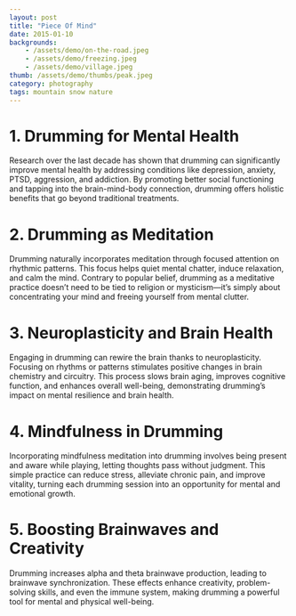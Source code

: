 ```yaml
---
layout: post
title: "Piece Of Mind"
date: 2015-01-10
backgrounds:
    - /assets/demo/on-the-road.jpeg
    - /assets/demo/freezing.jpeg
    - /assets/demo/village.jpeg
thumb: /assets/demo/thumbs/peak.jpeg
category: photography
tags: mountain snow nature
---
```


# 1. Drumming for Mental Health
Research over the last decade has shown that drumming can significantly improve mental health by addressing conditions like depression, anxiety, PTSD, aggression, and addiction. By promoting better social functioning and tapping into the brain-mind-body connection, drumming offers holistic benefits that go beyond traditional treatments.

# 2. Drumming as Meditation
Drumming naturally incorporates meditation through focused attention on rhythmic patterns. This focus helps quiet mental chatter, induce relaxation, and calm the mind. Contrary to popular belief, drumming as a meditative practice doesn’t need to be tied to religion or mysticism—it’s simply about concentrating your mind and freeing yourself from mental clutter.

# 3. Neuroplasticity and Brain Health
Engaging in drumming can rewire the brain thanks to neuroplasticity. Focusing on rhythms or patterns stimulates positive changes in brain chemistry and circuitry. This process slows brain aging, improves cognitive function, and enhances overall well-being, demonstrating drumming’s impact on mental resilience and brain health.

# 4. Mindfulness in Drumming
Incorporating mindfulness meditation into drumming involves being present and aware while playing, letting thoughts pass without judgment. This simple practice can reduce stress, alleviate chronic pain, and improve vitality, turning each drumming session into an opportunity for mental and emotional growth.

# 5. Boosting Brainwaves and Creativity
Drumming increases alpha and theta brainwave production, leading to brainwave synchronization. These effects enhance creativity, problem-solving skills, and even the immune system, making drumming a powerful tool for mental and physical well-being.

